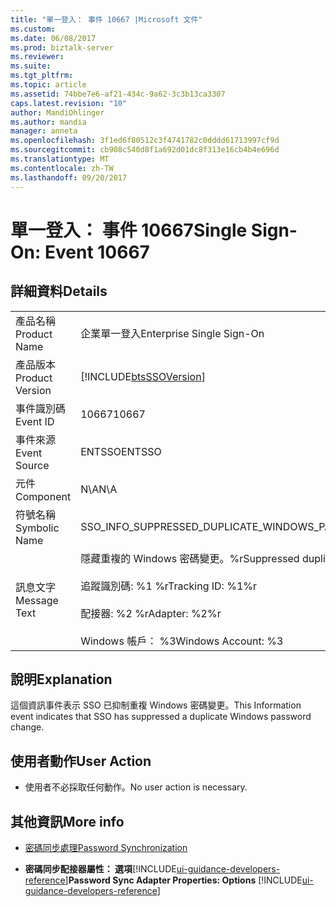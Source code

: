 ```yaml
---
title: "單一登入： 事件 10667 |Microsoft 文件"
ms.custom: 
ms.date: 06/08/2017
ms.prod: biztalk-server
ms.reviewer: 
ms.suite: 
ms.tgt_pltfrm: 
ms.topic: article
ms.assetid: 74bbe7e6-af21-434c-9a62-3c3b13ca3307
caps.latest.revision: "10"
author: MandiOhlinger
ms.author: mandia
manager: anneta
ms.openlocfilehash: 3f1ed6f80512c3f4741782c0dddd61713997cf9d
ms.sourcegitcommit: cb908c540d8f1a692d01dc8f313e16cb4b4e696d
ms.translationtype: MT
ms.contentlocale: zh-TW
ms.lasthandoff: 09/20/2017
---
```

# <a name="single-sign-on-event-10667"></a><span data-ttu-id="8e53d-102">單一登入： 事件 10667</span><span class="sxs-lookup"><span data-stu-id="8e53d-102">Single Sign-On: Event 10667</span></span>
## <a name="details"></a><span data-ttu-id="8e53d-103">詳細資料</span><span class="sxs-lookup"><span data-stu-id="8e53d-103">Details</span></span>  
  
|||  
|-|-|  
|<span data-ttu-id="8e53d-104">產品名稱</span><span class="sxs-lookup"><span data-stu-id="8e53d-104">Product Name</span></span>|<span data-ttu-id="8e53d-105">企業單一登入</span><span class="sxs-lookup"><span data-stu-id="8e53d-105">Enterprise Single Sign-On</span></span>|  
|<span data-ttu-id="8e53d-106">產品版本</span><span class="sxs-lookup"><span data-stu-id="8e53d-106">Product Version</span></span>|[!INCLUDE[btsSSOVersion](../includes/btsssoversion-md.md)]|  
|<span data-ttu-id="8e53d-107">事件識別碼</span><span class="sxs-lookup"><span data-stu-id="8e53d-107">Event ID</span></span>|<span data-ttu-id="8e53d-108">10667</span><span class="sxs-lookup"><span data-stu-id="8e53d-108">10667</span></span>|  
|<span data-ttu-id="8e53d-109">事件來源</span><span class="sxs-lookup"><span data-stu-id="8e53d-109">Event Source</span></span>|<span data-ttu-id="8e53d-110">ENTSSO</span><span class="sxs-lookup"><span data-stu-id="8e53d-110">ENTSSO</span></span>|  
|<span data-ttu-id="8e53d-111">元件</span><span class="sxs-lookup"><span data-stu-id="8e53d-111">Component</span></span>|<span data-ttu-id="8e53d-112">N\A</span><span class="sxs-lookup"><span data-stu-id="8e53d-112">N\A</span></span>|  
|<span data-ttu-id="8e53d-113">符號名稱</span><span class="sxs-lookup"><span data-stu-id="8e53d-113">Symbolic Name</span></span>|<span data-ttu-id="8e53d-114">SSO_INFO_SUPPRESSED_DUPLICATE_WINDOWS_PASSWORD_CHANGE</span><span class="sxs-lookup"><span data-stu-id="8e53d-114">SSO_INFO_SUPPRESSED_DUPLICATE_WINDOWS_PASSWORD_CHANGE</span></span>|  
|<span data-ttu-id="8e53d-115">訊息文字</span><span class="sxs-lookup"><span data-stu-id="8e53d-115">Message Text</span></span>|<span data-ttu-id="8e53d-116">隱藏重複的 Windows 密碼變更。%r</span><span class="sxs-lookup"><span data-stu-id="8e53d-116">Suppressed duplicate Windows password change.%r</span></span><br /><br /> <span data-ttu-id="8e53d-117">追蹤識別碼: %1 %r</span><span class="sxs-lookup"><span data-stu-id="8e53d-117">Tracking ID: %1%r</span></span><br /><br /> <span data-ttu-id="8e53d-118">配接器: %2 %r</span><span class="sxs-lookup"><span data-stu-id="8e53d-118">Adapter: %2%r</span></span><br /><br /> <span data-ttu-id="8e53d-119">Windows 帳戶： %3</span><span class="sxs-lookup"><span data-stu-id="8e53d-119">Windows Account: %3</span></span>|  
  
## <a name="explanation"></a><span data-ttu-id="8e53d-120">說明</span><span class="sxs-lookup"><span data-stu-id="8e53d-120">Explanation</span></span>  
 <span data-ttu-id="8e53d-121">這個資訊事件表示 SSO 已抑制重複 Windows 密碼變更。</span><span class="sxs-lookup"><span data-stu-id="8e53d-121">This Information event indicates that SSO has suppressed a duplicate Windows password change.</span></span>  
  
## <a name="user-action"></a><span data-ttu-id="8e53d-122">使用者動作</span><span class="sxs-lookup"><span data-stu-id="8e53d-122">User Action</span></span>  
  
-   <span data-ttu-id="8e53d-123">使用者不必採取任何動作。</span><span class="sxs-lookup"><span data-stu-id="8e53d-123">No user action is necessary.</span></span>  
  
## <a name="more-info"></a><span data-ttu-id="8e53d-124">其他資訊</span><span class="sxs-lookup"><span data-stu-id="8e53d-124">More info</span></span>
  
-   [<span data-ttu-id="8e53d-125">密碼同步處理</span><span class="sxs-lookup"><span data-stu-id="8e53d-125">Password Synchronization</span></span>](../core/password-synchronization2.md)  
  
-   <span data-ttu-id="8e53d-126">**密碼同步配接器屬性： 選項**[!INCLUDE[ui-guidance-developers-reference](../includes/ui-guidance-developers-reference.md)]</span><span class="sxs-lookup"><span data-stu-id="8e53d-126">**Password Sync Adapter Properties: Options** [!INCLUDE[ui-guidance-developers-reference](../includes/ui-guidance-developers-reference.md)]</span></span>